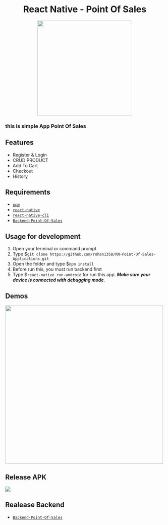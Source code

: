 <h1 align="center">React Native - Point Of Sales</h1>
<p align="center">
  <img width="300" height="auto" src="http://34.226.203.160:3000/static/media/logo.e62e8c39.png">
</p>


### this is simple App Point Of Sales

## Features
- Register & Login
- CRUD PRODUCT
- Add To Cart
- Checkout
- History


## Requirements
* [`npm`](https://www.npmjs.com/get-npm)
* [`react-native`](https://facebook.github.io/react-native/docs/getting-started)
* [`react-native-cli`](https://facebook.github.io/react-native/docs/getting-started)
* [`Backend-Point-Of-Sales`](https://github.com/rohan1358/BackEnd-Point-Of-Sales)


## Usage for development
1. Open your terminal or command prompt
2. Type $`git clone https://github.com/rohan1358/RN-Point-Of-Sales-Applications.git`
3. Open the folder and type $`npm install`
4. Before run this, you must run backend first
5. Type $`react-native run-android` for run this app. ***Make sure your device is connected with debugging mode***.

## Demos
<img src="https://user-images.githubusercontent.com/28683986/79118033-e8b64280-7db6-11ea-8a20-379237844e24.gif" width="500" />


## Release APK
<a href="https://drive.google.com/file/d/1Ijyd3Rn0KKdnpHn0q38OUAJIsxvmexMm/view?usp=sharing">
  <img src="https://img.shields.io/badge/Download%20on%20the-Google%20Drive-blue.svg?style=popout&logo=google-drive"/>
</a>

## Realease Backend
* [`Backend-Point-Of-Sales`](https://github.com/rohan1358/BackEnd-Point-Of-Sales)
